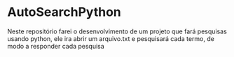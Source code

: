 # AutoSearchPython
Neste repositório farei o desenvolvimento de um projeto que fará pesquisas usando python, ele ira abrir um arquivo.txt e pesquisará cada termo, de modo a responder cada pesquisa
